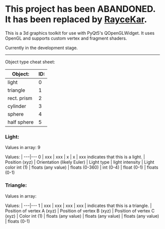 # This project has been ABANDONED. It has been replaced by [RayceKar](https:/github.com/AwesomeCronk/RayceKar).

This is a 3d graphics toolkit for use with PyQt5's QOpenGLWidget. It uses OpenGL and supports custom vertex and fragment shaders.

Currently in the development stage.

---
Object type cheat sheet:

Object: | ID:
---|---
light | 0
triangle |  1
rect. prism |  2
cylinder |  3
sphere |  4
half sphere |  5

### Light:

Values in array: 9

Values: |
---|---
0 | xxx | xxx | x | x | xxx
indicates that this is a light. | Position (xyz) | Orientation (likely Euler) | Light type | light intensity | Light color
int (1) | floats (any value) | floats (0-360) | int (0-4) | float (0-1) | floats (0-1)

### Triangle:

Values in array: 

Values: |
---|---
1 | xxx | xxx | xxx | xxx |
indicates that this is a triangle. | Position of vertex A (xyz) | Position of vertex B (xyz) | Position of vertex C (xyz) | Color
int (1) | floats (any value) | floats (any value) | floats (any value) | floats (0-1)
